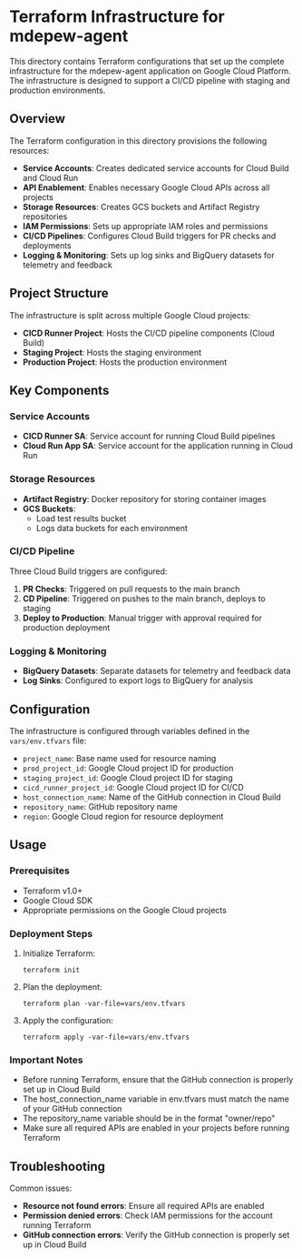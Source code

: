 # Terraform Infrastructure for mdepew-agent

This directory contains Terraform configurations that set up the complete infrastructure for the mdepew-agent application on Google Cloud Platform. The infrastructure is designed to support a CI/CD pipeline with staging and production environments.

## Overview

The Terraform configuration in this directory provisions the following resources:

- **Service Accounts**: Creates dedicated service accounts for Cloud Build and Cloud Run
- **API Enablement**: Enables necessary Google Cloud APIs across all projects
- **Storage Resources**: Creates GCS buckets and Artifact Registry repositories
- **IAM Permissions**: Sets up appropriate IAM roles and permissions
- **CI/CD Pipelines**: Configures Cloud Build triggers for PR checks and deployments
- **Logging & Monitoring**: Sets up log sinks and BigQuery datasets for telemetry and feedback

## Project Structure

The infrastructure is split across multiple Google Cloud projects:

- **CICD Runner Project**: Hosts the CI/CD pipeline components (Cloud Build)
- **Staging Project**: Hosts the staging environment
- **Production Project**: Hosts the production environment

## Key Components

### Service Accounts

- **CICD Runner SA**: Service account for running Cloud Build pipelines
- **Cloud Run App SA**: Service account for the application running in Cloud Run

### Storage Resources

- **Artifact Registry**: Docker repository for storing container images
- **GCS Buckets**: 
  - Load test results bucket
  - Logs data buckets for each environment

### CI/CD Pipeline

Three Cloud Build triggers are configured:

1. **PR Checks**: Triggered on pull requests to the main branch
2. **CD Pipeline**: Triggered on pushes to the main branch, deploys to staging
3. **Deploy to Production**: Manual trigger with approval required for production deployment

### Logging & Monitoring

- **BigQuery Datasets**: Separate datasets for telemetry and feedback data
- **Log Sinks**: Configured to export logs to BigQuery for analysis

## Configuration

The infrastructure is configured through variables defined in the `vars/env.tfvars` file:

- `project_name`: Base name used for resource naming
- `prod_project_id`: Google Cloud project ID for production
- `staging_project_id`: Google Cloud project ID for staging
- `cicd_runner_project_id`: Google Cloud project ID for CI/CD
- `host_connection_name`: Name of the GitHub connection in Cloud Build
- `repository_name`: GitHub repository name
- `region`: Google Cloud region for resource deployment

## Usage

### Prerequisites

- Terraform v1.0+
- Google Cloud SDK
- Appropriate permissions on the Google Cloud projects

### Deployment Steps

1. Initialize Terraform:
   ```
   terraform init
   ```

2. Plan the deployment:
   ```
   terraform plan -var-file=vars/env.tfvars
   ```

3. Apply the configuration:
   ```
   terraform apply -var-file=vars/env.tfvars
   ```

### Important Notes

- Before running Terraform, ensure that the GitHub connection is properly set up in Cloud Build
- The host_connection_name variable in env.tfvars must match the name of your GitHub connection
- The repository_name variable should be in the format "owner/repo"
- Make sure all required APIs are enabled in your projects before running Terraform

## Troubleshooting

Common issues:
- **Resource not found errors**: Ensure all required APIs are enabled
- **Permission denied errors**: Check IAM permissions for the account running Terraform
- **GitHub connection errors**: Verify the GitHub connection is properly set up in Cloud Build

